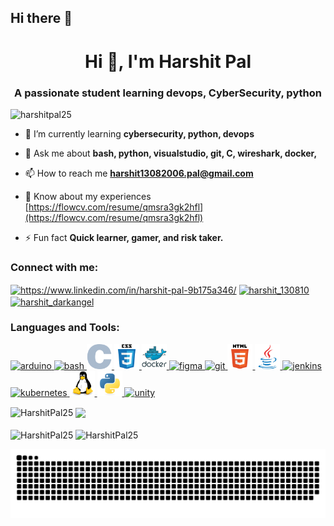 ## Hi there 👋

<!--
**HarshitPal25/HarshitPal25** is a ✨ _special_ ✨ repository because its `README.md` (this file) appears on your GitHub profile.

Here are some ideas to get you started:

- 🔭 I’m currently working on ...
- 🌱 I’m currently learning ...
- 👯 I’m looking to collaborate on ...
- 🤔 I’m looking for help with ...
- 💬 Ask me about ...
- 📫 How to reach me: ...
- 😄 Pronouns: ...
- ⚡ Fun fact: ...
-->
<h1 align="center">Hi 👋, I'm Harshit Pal</h1>
<h3 align="center">A passionate student learning devops, CyberSecurity, python </h3>

<p align="left"> <img src="https://komarev.com/ghpvc/?username=harshitpal25&label=Profile%20views&color=0e75b6&style=flat" alt="harshitpal25" /> </p>

- 🌱 I’m currently learning **cybersecurity, python, devops**

- 💬 Ask me about **bash, python, visualstudio, git, C, wireshark, docker,**

- 📫 How to reach me **harshit13082006.pal@gmail.com**

- 📄 Know about my experiences [https://flowcv.com/resume/qmsra3gk2hfl](https://flowcv.com/resume/qmsra3gk2hfl)

- ⚡ Fun fact **Quick learner, gamer, and risk taker.**

<h3 align="left">Connect with me:</h3>
<p align="left">
<a href="https://www.linkedin.com/in/harshit-pal-9b175a346/" target="blank"><img align="center" src="https://raw.githubusercontent.com/rahuldkjain/github-profile-readme-generator/master/src/images/icons/Social/linked-in-alt.svg" alt="https://www.linkedin.com/in/harshit-pal-9b175a346/" height="30" width="40" /></a>
<a href="https://instagram.com/harshit_130810" target="blank"><img align="center" src="https://raw.githubusercontent.com/rahuldkjain/github-profile-readme-generator/master/src/images/icons/Social/instagram.svg" alt="harshit_130810" height="30" width="40" /></a>
<a href="https://www.leetcode.com/harshit_darkangel" target="blank"><img align="center" src="https://raw.githubusercontent.com/rahuldkjain/github-profile-readme-generator/master/src/images/icons/Social/leet-code.svg" alt="harshit_darkangel" height="30" width="40" /></a>
</p>

<h3 align="left">Languages and Tools:</h3>
<p align="left"> <a href="https://www.arduino.cc/" target="_blank" rel="noreferrer"> <img src="https://cdn.worldvectorlogo.com/logos/arduino-1.svg" alt="arduino" width="40" height="40"/> </a> <a href="https://www.gnu.org/software/bash/" target="_blank" rel="noreferrer"> <img src="https://www.vectorlogo.zone/logos/gnu_bash/gnu_bash-icon.svg" alt="bash" width="40" height="40"/> </a> <a href="https://www.cprogramming.com/" target="_blank" rel="noreferrer"> <img src="https://raw.githubusercontent.com/devicons/devicon/master/icons/c/c-original.svg" alt="c" width="40" height="40"/> </a> <a href="https://www.w3schools.com/css/" target="_blank" rel="noreferrer"> <img src="https://raw.githubusercontent.com/devicons/devicon/master/icons/css3/css3-original-wordmark.svg" alt="css3" width="40" height="40"/> </a> <a href="https://www.docker.com/" target="_blank" rel="noreferrer"> <img src="https://raw.githubusercontent.com/devicons/devicon/master/icons/docker/docker-original-wordmark.svg" alt="docker" width="40" height="40"/> </a> <a href="https://www.figma.com/" target="_blank" rel="noreferrer"> <img src="https://www.vectorlogo.zone/logos/figma/figma-icon.svg" alt="figma" width="40" height="40"/> </a> <a href="https://git-scm.com/" target="_blank" rel="noreferrer"> <img src="https://www.vectorlogo.zone/logos/git-scm/git-scm-icon.svg" alt="git" width="40" height="40"/> </a> <a href="https://www.w3.org/html/" target="_blank" rel="noreferrer"> <img src="https://raw.githubusercontent.com/devicons/devicon/master/icons/html5/html5-original-wordmark.svg" alt="html5" width="40" height="40"/> </a> <a href="https://www.java.com" target="_blank" rel="noreferrer"> <img src="https://raw.githubusercontent.com/devicons/devicon/master/icons/java/java-original.svg" alt="java" width="40" height="40"/> </a> <a href="https://www.jenkins.io" target="_blank" rel="noreferrer"> <img src="https://www.vectorlogo.zone/logos/jenkins/jenkins-icon.svg" alt="jenkins" width="40" height="40"/> </a> <a href="https://kubernetes.io" target="_blank" rel="noreferrer"> <img src="https://www.vectorlogo.zone/logos/kubernetes/kubernetes-icon.svg" alt="kubernetes" width="40" height="40"/> </a> <a href="https://www.linux.org/" target="_blank" rel="noreferrer"> <img src="https://raw.githubusercontent.com/devicons/devicon/master/icons/linux/linux-original.svg" alt="linux" width="40" height="40"/> </a> <a href="https://www.python.org" target="_blank" rel="noreferrer"> <img src="https://raw.githubusercontent.com/devicons/devicon/master/icons/python/python-original.svg" alt="python" width="40" height="40"/> </a> <a href="https://unity.com/" target="_blank" rel="noreferrer"> <img src="https://www.vectorlogo.zone/logos/unity3d/unity3d-icon.svg" alt="unity" width="40" height="40"/> </a> </p>


<div>
  <img align="center" src="https://github-readme-stats.vercel.app/api?username=HarshitPal25&layout=compact&show_icons=true&theme=radical" alt="HarshitPal25" width=48%"/>
  <img align="center" src="https://github-readme-streak-stats-eight.vercel.app/?user=HarshitPal25&theme=tokyonight" width="51%" />
</div>
<br />
<!-- <div>
  <img align="center" src="https://github-readme-stats.vercel.app/api?username=HarshitPal25&layout=compact&show_icons=true&theme=radical" width="48%" />
  <img align="center" src="https://github-readme-streak-stats-eight.vercel.app/?user=HarshitPal25&theme=radical" width="51%" />
</div>
<br /> -->
<img align="center" src="https://github-profile-trophy.vercel.app/?username=HarshitPal@25&theme=radical&no-frame=false&no-bg=true&margin-w=4" alt="HarshitPal25" color="dark" />
<!-- https://github-readme-stats.vercel.app/api?username=AmanDevelops&layout=compact&show_icons=true&theme=tokyonight -->
  <img align="center" src="https://github-readme-stats.vercel.app/api/top-langs?username=HarshitPal25&show_icons=true&theme=radical" alt="HarshitPal25" color="dark" />
<br /> 
  
![snake gif](https://github.com/HarshitPal25/HarshitPal25/blob/output/github-snake-dark.svg)
